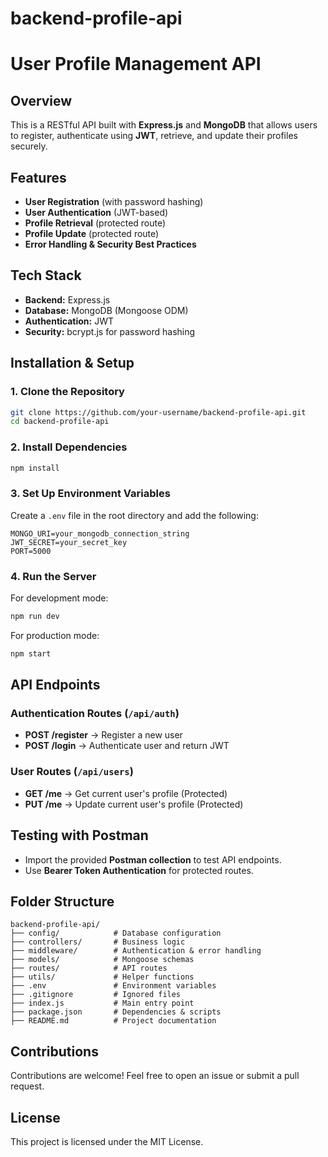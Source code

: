 # backend-profile-api

# User Profile Management API

## Overview

This is a RESTful API built with **Express.js** and **MongoDB** that allows users to register, authenticate using **JWT**, retrieve, and update their profiles securely.

## Features

- **User Registration** (with password hashing)
- **User Authentication** (JWT-based)
- **Profile Retrieval** (protected route)
- **Profile Update** (protected route)
- **Error Handling & Security Best Practices**

## Tech Stack

- **Backend:** Express.js
- **Database:** MongoDB (Mongoose ODM)
- **Authentication:** JWT
- **Security:** bcrypt.js for password hashing

## Installation & Setup

### 1. Clone the Repository

```sh
git clone https://github.com/your-username/backend-profile-api.git
cd backend-profile-api
```

### 2. Install Dependencies

```sh
npm install
```

### 3. Set Up Environment Variables

Create a `.env` file in the root directory and add the following:

```
MONGO_URI=your_mongodb_connection_string
JWT_SECRET=your_secret_key
PORT=5000
```

### 4. Run the Server

For development mode:

```sh
npm run dev
```

For production mode:

```sh
npm start
```

## API Endpoints

### **Authentication Routes** (`/api/auth`)

- **POST /register** → Register a new user
- **POST /login** → Authenticate user and return JWT

### **User Routes** (`/api/users`)

- **GET /me** → Get current user's profile (Protected)
- **PUT /me** → Update current user's profile (Protected)

## Testing with Postman

- Import the provided **Postman collection** to test API endpoints.
- Use **Bearer Token Authentication** for protected routes.

## Folder Structure

```
backend-profile-api/
├── config/            # Database configuration
├── controllers/       # Business logic
├── middleware/        # Authentication & error handling
├── models/            # Mongoose schemas
├── routes/            # API routes
├── utils/             # Helper functions
├── .env               # Environment variables
├── .gitignore         # Ignored files
├── index.js           # Main entry point
├── package.json       # Dependencies & scripts
├── README.md          # Project documentation
```

## Contributions

Contributions are welcome! Feel free to open an issue or submit a pull request.

## License

This project is licensed under the MIT License.
